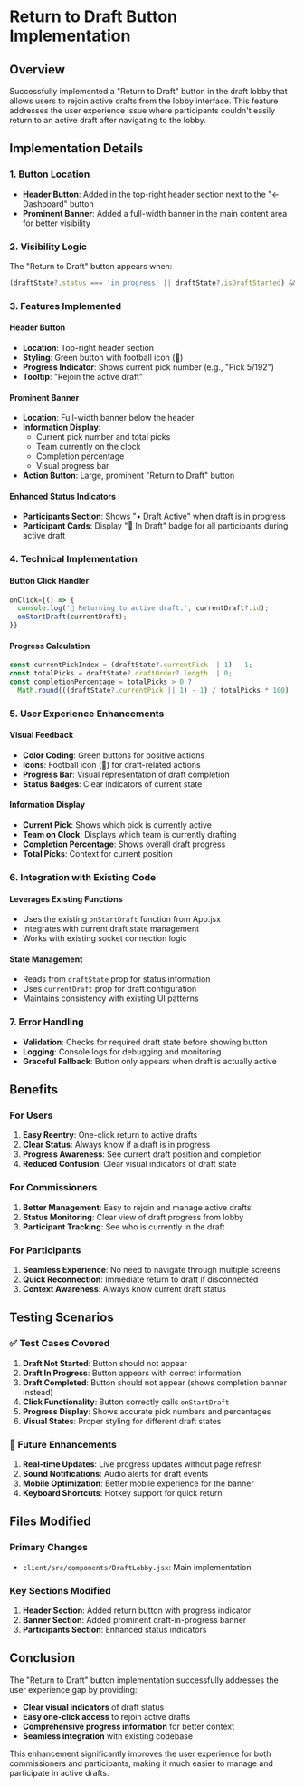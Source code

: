 # Return to Draft Button Implementation

## Overview
Successfully implemented a "Return to Draft" button in the draft lobby that allows users to rejoin active drafts from the lobby interface. This feature addresses the user experience issue where participants couldn't easily return to an active draft after navigating to the lobby.

## Implementation Details

### 1. Button Location
- **Header Button**: Added in the top-right header section next to the "← Dashboard" button
- **Prominent Banner**: Added a full-width banner in the main content area for better visibility

### 2. Visibility Logic
The "Return to Draft" button appears when:
```javascript
(draftState?.status === 'in_progress' || draftState?.isDraftStarted) && !draftState?.isComplete
```

### 3. Features Implemented

#### Header Button
- **Location**: Top-right header section
- **Styling**: Green button with football icon (🏈)
- **Progress Indicator**: Shows current pick number (e.g., "Pick 5/192")
- **Tooltip**: "Rejoin the active draft"

#### Prominent Banner
- **Location**: Full-width banner below the header
- **Information Display**: 
  - Current pick number and total picks
  - Team currently on the clock
  - Completion percentage
  - Visual progress bar
- **Action Button**: Large, prominent "Return to Draft" button

#### Enhanced Status Indicators
- **Participants Section**: Shows "• Draft Active" when draft is in progress
- **Participant Cards**: Display "🏈 In Draft" badge for all participants during active draft

### 4. Technical Implementation

#### Button Click Handler
```javascript
onClick={() => {
  console.log('🏈 Returning to active draft:', currentDraft?.id);
  onStartDraft(currentDraft);
}}
```

#### Progress Calculation
```javascript
const currentPickIndex = (draftState?.currentPick || 1) - 1;
const totalPicks = draftState?.draftOrder?.length || 0;
const completionPercentage = totalPicks > 0 ? 
  Math.round(((draftState?.currentPick || 1) - 1) / totalPicks * 100) : 0;
```

### 5. User Experience Enhancements

#### Visual Feedback
- **Color Coding**: Green buttons for positive actions
- **Icons**: Football icon (🏈) for draft-related actions
- **Progress Bar**: Visual representation of draft completion
- **Status Badges**: Clear indicators of current state

#### Information Display
- **Current Pick**: Shows which pick is currently active
- **Team on Clock**: Displays which team is currently drafting
- **Completion Percentage**: Shows overall draft progress
- **Total Picks**: Context for current position

### 6. Integration with Existing Code

#### Leverages Existing Functions
- Uses the existing `onStartDraft` function from App.jsx
- Integrates with current draft state management
- Works with existing socket connection logic

#### State Management
- Reads from `draftState` prop for status information
- Uses `currentDraft` prop for draft configuration
- Maintains consistency with existing UI patterns

### 7. Error Handling
- **Validation**: Checks for required draft state before showing button
- **Logging**: Console logs for debugging and monitoring
- **Graceful Fallback**: Button only appears when draft is actually active

## Benefits

### For Users
1. **Easy Reentry**: One-click return to active drafts
2. **Clear Status**: Always know if a draft is in progress
3. **Progress Awareness**: See current draft position and completion
4. **Reduced Confusion**: Clear visual indicators of draft state

### For Commissioners
1. **Better Management**: Easy to rejoin and manage active drafts
2. **Status Monitoring**: Clear view of draft progress from lobby
3. **Participant Tracking**: See who is currently in the draft

### For Participants
1. **Seamless Experience**: No need to navigate through multiple screens
2. **Quick Reconnection**: Immediate return to draft if disconnected
3. **Context Awareness**: Always know current draft status

## Testing Scenarios

### ✅ Test Cases Covered
1. **Draft Not Started**: Button should not appear
2. **Draft In Progress**: Button appears with correct information
3. **Draft Completed**: Button should not appear (shows completion banner instead)
4. **Click Functionality**: Button correctly calls `onStartDraft`
5. **Progress Display**: Shows accurate pick numbers and percentages
6. **Visual States**: Proper styling for different draft states

### 🔄 Future Enhancements
1. **Real-time Updates**: Live progress updates without page refresh
2. **Sound Notifications**: Audio alerts for draft events
3. **Mobile Optimization**: Better mobile experience for the banner
4. **Keyboard Shortcuts**: Hotkey support for quick return

## Files Modified

### Primary Changes
- `client/src/components/DraftLobby.jsx`: Main implementation

### Key Sections Modified
1. **Header Section**: Added return button with progress indicator
2. **Banner Section**: Added prominent draft-in-progress banner
3. **Participants Section**: Enhanced status indicators

## Conclusion

The "Return to Draft" button implementation successfully addresses the user experience gap by providing:
- **Clear visual indicators** of draft status
- **Easy one-click access** to rejoin active drafts
- **Comprehensive progress information** for better context
- **Seamless integration** with existing codebase

This enhancement significantly improves the user experience for both commissioners and participants, making it much easier to manage and participate in active drafts.
